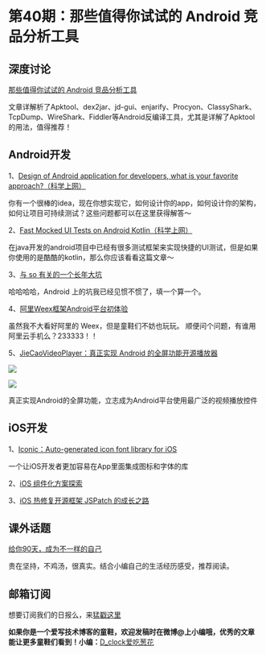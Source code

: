# 第40期：那些值得你试试的 Android 竞品分析工具

## 深度讨论

[那些值得你试试的 Android 竞品分析工具](http://diycode.cc/topics/159)

文章详解析了Apktool、dex2jar、jd-gui、enjarify、Procyon、ClassyShark、TcpDump、WireShark、Fiddler等Android反编译工具，尤其是详解了Apktool的用法，值得推荐！



## Android开发

1、[Design of Android application for developers, what is your favorite approach?（科学上网）](https://medium.com/@lolevsky/design-of-android-application-for-developers-what-is-your-favorite-approach-d16e23cf2ce3#.s8x247trb)

你有一个很棒的idea，现在你想实现它，如何设计你的app，如何设计你的架构，如何让项目可持续测试？这些问题都可以在这里获得解答～

2、[Fast Mocked UI Tests on Android Kotlin（科学上网）](https://medium.com/@elye.project/fast-mocked-ui-tests-on-android-kotlin-89ed0a8a351a#.6gpcjx1wk)

在java开发的android项目中已经有很多测试框架来实现快捷的UI测试，但是如果你使用的是酷酷的kotlin，那么你应该看看这篇文章～

3、[与 so 有关的一个长年大坑](https://zhuanlan.zhihu.com/p/21359984)

哈哈哈哈，Android 上的坑我已经见惯不惯了，填一个算一个。

4、[阿里Weex框架Android平台初体验](http://smilevenus.com/2016/07/03/%E9%98%BF%E9%87%8CWeex%E6%A1%86%E6%9E%B6Android%E5%B9%B3%E5%8F%B0%E5%88%9D%E4%BD%93%E9%AA%8C/)

虽然我不大看好阿里的 Weex，但是童鞋们不妨也玩玩。 顺便问个问题，有谁用阿里云手机么？233333！！

5、[JieCaoVideoPlayer：真正实现 Android 的全屏功能开源播放器](https://github.com/lipangit/JieCaoVideoPlayer/)

![](https://raw.githubusercontent.com/lipangit/JieCaoVideoPlayer/develop/screenshots/logo2x.png)

![](https://github.com/lipangit/JieCaoVideoPlayer/raw/develop/screenshots/j6.jpg)

真正实现Android的全屏功能，立志成为Android平台使用最广泛的视频播放控件

## iOS开发

1、[Iconic：Auto-generated icon font library for iOS ](https://github.com/dzenbot/Iconic)

一个让iOS开发者更加容易在App里面集成图标和字体的库

2、[iOS 组件化方案探索](http://wereadteam.github.io/2016/03/19/iOS-Component/)

3、[iOS 热修复开源框架 JSPatch 的成长之路](https://mp.weixin.qq.com/s?__biz=MjM5NTIyNTUyMQ==&mid=2709545005&idx=1&sn=5da8510afc267870c9e879ec49f09808&scene=0&key=77421cf58af4a653612fae1d290d1d01a4579e5fbf98bc4a5cfc3b6b362507d34197793ca999442394ff3c9cee9de3c4&ascene=0&uin=NDU1NzA2MTk1&devicetype=iMac+MacBookAir6%2C2+OSX+OSX+10.11.5+build(15F34)&version=11020201&pass_ticket=bd1o7JgOeZChcvGnoiVVu6ssDtJTqZ1hfLR49RC1uL2hHfNcq4WceHvZ1kON6dRh)



## 课外话题

[给你90天，成为不一样的自己](http://www.jianshu.com/p/c41190b358b6)

贵在坚持，不鸡汤，很真实。结合小编自己的生活经历感受，推荐阅读。

## 邮箱订阅

想要订阅我们的日报么，来[猛戳这里](http://list.qq.com/cgi-bin/qf_invite?id=d469993d2c888e971c0fbb2309c4d84256968386b126b967)

**如果你是一个爱写技术博客的童鞋，欢迎发稿时在微博@上小编哦，优秀的文章能让更多童鞋们看到！小编：**[D_clock爱吃葱花](http://weibo.com/2480694892/profile?rightmod=1&wvr=6&mod=personinfo&is_all=1)
